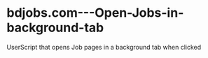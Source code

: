 # bdjobs.com---Open-Jobs-in-background-tab
UserScript that opens Job pages in a background tab when clicked
